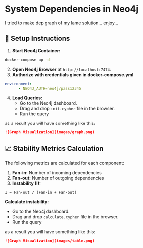 # System Dependencies in Neo4j

I tried to make dep graph of my lame solution... enjoy...

## 🚀 Setup Instructions

1. **Start Neo4j Container:**
```sh
docker-compose up -d
```

2. **Open Neo4j Browser** at `http://localhost:7474`.
3. **Authorize with credentials given in docker-compose.yml**
```yaml
environment:
      - NEO4J_AUTH=neo4j/pass12345
```
4. **Load Queries:**
   - Go to the Neo4j dashboard.
   - Drag and drop `init.cypher` file in the browser.
   - Run the query

as a result you will have something like this:
```markdown
![Graph Visualization](images/graph.png)
```

## 📈 Stability Metrics Calculation

The following metrics are calculated for each component:

1. **Fan-in:** Number of incoming dependencies
2. **Fan-out:** Number of outgoing dependencies
3. **Instability (I):**

```
I = Fan-out / (Fan-in + Fan-out)
```
**Calculate instability:**
   - Go to the Neo4j dashboard.
   - Drag and drop `calculate.cypher` file in the browser.
   - Run the query

as a result you will have something like this:
```markdown
![Graph Visualization](images/table.png)
```
